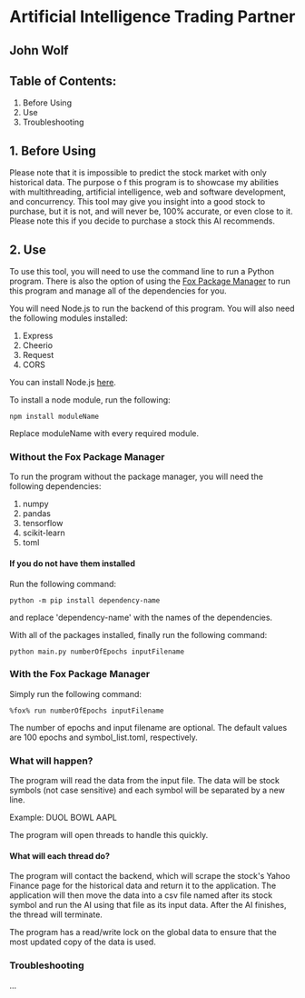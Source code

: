 # Artificial Intelligence Trading Partner
## John Wolf

## Table of Contents:
1. Before Using
2. Use
3. Troubleshooting

## 1. Before Using
Please note that it is impossible to predict the stock market with only historical data. The purpose o f this program is to showcase my abilities with multithreading, artificial intelligence, web and software development, and concurrency. This tool may give you insight into a good stock to purchase, but it is not, and will never be, 100% accurate, or even close to it. Please note this if you decide to purchase a stock this AI recommends.

## 2. Use
To use this tool, you will need to use the command line to run a Python program. There is also the option of using the <a href="https://github.com/j-jwolf/fox-package-manager">Fox Package Manager</a> to run this program and manage all of the dependencies for you.

You will need Node.js to run the backend of this program. You will also need the following modules installed:
1. Express
2. Cheerio
3. Request
4. CORS

You can install Node.js <a href="https://nodejs.org/en/download/">here</a>.

To install a node module, run the following:
```
npm install moduleName
```

Replace moduleName with every required module.

### Without the Fox Package Manager
To run the program without the package manager, you will need the following dependencies:
1. numpy
2. pandas
3. tensorflow
4. scikit-learn
5. toml

#### If you do not have them installed
Run the following command:
```
python -m pip install dependency-name
```
and replace 'dependency-name' with the names of the dependencies.

With all of the packages installed, finally run the following command:
```
python main.py numberOfEpochs inputFilename
```

### With the Fox Package Manager
Simply run the following command:
```
%fox% run numberOfEpochs inputFilename
```


The number of epochs and input filename are optional. The default values are 100 epochs and symbol_list.toml, respectively.

### What will happen?
The program will read the data from the input file. The data will be stock symbols (not case sensitive) and each symbol will be separated by a new line.

Example:
    DUOL
    BOWL
    AAPL

The program will open threads to handle this quickly.

#### What will each thread do?
The program will contact the backend, which will scrape the stock's Yahoo Finance page for the historical data and return it to the application. The application will then move the data into a csv file named after its stock symbol and run the AI using that file as its input data. After the AI finishes, the thread will terminate.

The program has a read/write lock on the global data to ensure that the most updated copy of the data is used.

### Troubleshooting
...